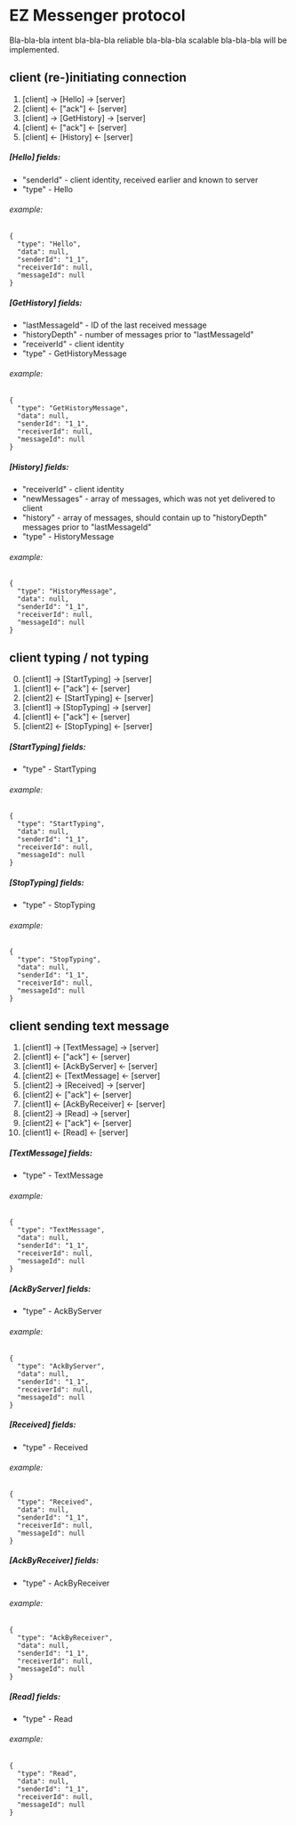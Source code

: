 # EZ Messenger protocol
Bla-bla-bla intent bla-bla-bla reliable bla-bla-bla scalable bla-bla-bla will be implemented.

## client (re-)initiating connection
1. [client] -> [Hello]      -> [server]
2. [client] <- ["ack"]      <- [server]
3. [client] -> [GetHistory] -> [server]
4. [client] <- ["ack"]      <- [server]
5. [client] <- [History]    <- [server]

##### [Hello] fields:
- "senderId" - client identity, received earlier and known to server
- "type" - Hello
###### example:
```
{
  "type": "Hello",
  "data": null,
  "senderId": "1_1",
  "receiverId": null,
  "messageId": null
}
```

##### [GetHistory] fields:
- "lastMessageId" - ID of the last received message
- "historyDepth" - number of messages prior to "lastMessageId"
- "receiverId" - client identity
- "type" - GetHistoryMessage
###### example:
```
{
  "type": "GetHistoryMessage",
  "data": null,
  "senderId": "1_1",
  "receiverId": null,
  "messageId": null
}
```

##### [History] fields:
- "receiverId" - client identity
- "newMessages" - array of messages, which was not yet delivered to client
- "history" - array of messages, should contain up to "historyDepth" messages prior to "lastMessageId"
- "type" - HistoryMessage
###### example:
```
{
  "type": "HistoryMessage",
  "data": null,
  "senderId": "1_1",
  "receiverId": null,
  "messageId": null
}
```

## client typing / not typing
0. [client1] -> [StartTyping] -> [server]
1. [client1] <- ["ack"]       <- [server]
2. [client2] <- [StartTyping] <- [server]
3. [client1] -> [StopTyping]  -> [server]
4. [client1] <- ["ack"]       <- [server]
5. [client2] <- [StopTyping]  <- [server]

##### [StartTyping] fields:
- "type" - StartTyping
###### example:
```
{
  "type": "StartTyping",
  "data": null,
  "senderId": "1_1",
  "receiverId": null,
  "messageId": null
}
```

##### [StopTyping] fields:
- "type" - StopTyping
###### example:
```
{
  "type": "StopTyping",
  "data": null,
  "senderId": "1_1",
  "receiverId": null,
  "messageId": null
}
```

## client sending text message
1.  [client1] ->  [TextMessage]   -> [server]
2.  [client1] <-  ["ack"]         <- [server]
3.  [client1] <-  [AckByServer]   <- [server]
4.  [client2] <-  [TextMessage]   <- [server]
5.  [client2] ->  [Received]      -> [server]
6.  [client2] <-  ["ack"]         <- [server]
7.  [client1] <-  [AckByReceiver] <- [server]
8.  [client2] ->  [Read]          -> [server]
9.  [client2] <-  ["ack"]         <- [server]
10. [client1] <-  [Read]          <- [server]

##### [TextMessage] fields:
- "type" - TextMessage
###### example:
```
{
  "type": "TextMessage",
  "data": null,
  "senderId": "1_1",
  "receiverId": null,
  "messageId": null
}
```

##### [AckByServer] fields:
- "type" - AckByServer
###### example:
```
{
  "type": "AckByServer",
  "data": null,
  "senderId": "1_1",
  "receiverId": null,
  "messageId": null
}
```

##### [Received] fields:
- "type" - Received
###### example:
```
{
  "type": "Received",
  "data": null,
  "senderId": "1_1",
  "receiverId": null,
  "messageId": null
}
```

##### [AckByReceiver] fields:
- "type" - AckByReceiver
###### example:
```
{
  "type": "AckByReceiver",
  "data": null,
  "senderId": "1_1",
  "receiverId": null,
  "messageId": null
}
```

##### [Read] fields:
- "type" - Read
###### example:
```
{
  "type": "Read",
  "data": null,
  "senderId": "1_1",
  "receiverId": null,
  "messageId": null
}
```
